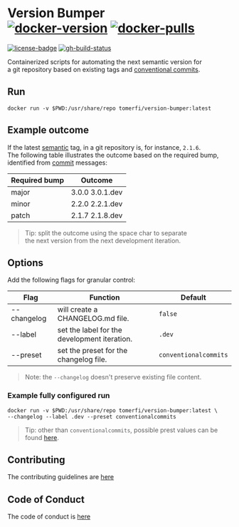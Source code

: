 # Version Bumper</br>[![docker-version]][0] [![docker-pulls]][0]

[![license-badge]][1] [![gh-build-status]][2]

Containerized scripts for automating the next semantic version for</br>
a git repository based on existing tags and [conventional commits][3].

## Run

```shell
docker run -v $PWD:/usr/share/repo tomerfi/version-bumper:latest
```

## Example outcome

If the latest [semantic][4] tag, in a git repository is, for instance, `2.1.6`.</br>
The following table illustrates the outcome based on the required bump,</br>
identified from [commit][3] messages:

| Required bump | Outcome         |
| ------------- | --------------- |
| major         | 3.0.0 3.0.1.dev |
| minor         | 2.2.0 2.2.1.dev |
| patch         | 2.1.7 2.1.8.dev |

> Tip: split the outcome using the space char to separate</br>the next version from the next development iteration.

## Options

Add the following flags for granular control:

| Flag        | Function                                     | Default               |
| ----------- | -------------------------------------------- | --------------------- |
| --changelog | will create a CHANGELOG.md file.             | `false`               |
| --label     | set the label for the development iteration. | `.dev`                |
| --preset    | set the preset for the changelog file.       | `conventionalcommits` |

> Note: the `--changelog` doesn't preserve existing file content.

### Example fully configured run

```shell
docker run -v $PWD:/usr/share/repo tomerfi/version-bumper:latest \
--changelog --label .dev --preset conventionalcommits
```

> Tip: other than `conventionalcommits`, possible prest values can be found [here][5].

## Contributing

The contributing guidelines are [here][6]

## Code of Conduct

The code of conduct is [here][7]

<!-- Real Links -->
[0]: https://hub.docker.com/r/tomerfi/version-bumper
[1]: https://github.com/TomerFi/version-bumper
[2]: https://github.com/TomerFi/version-bumper/actions/workflows/pre-release.yml
[3]: https://conventionalcommits.org
[4]: https://semver.org/
[5]: https://github.com/conventional-changelog/conventional-changelog/blob/master/packages/conventional-changelog-cli/cli.js
[6]: https://github.com/TomerFi/version-bumper/blob/dev/.github/CONTRIBUTING.md
[7]: https://github.com/TomerFi/version-bumper/blob/dev/.github/CODE_OF_CONDUCT.md
<!-- Badges Links -->
[docker-pulls]: https://img.shields.io/docker/pulls/tomerfi/version-bumper.svg?logo=docker&label=pulls
[docker-version]: https://img.shields.io/docker/v/tomerfi/version-bumper?color=%230A6799&logo=docker
[gh-build-status]: https://github.com/TomerFi/version-bumper/actions/workflows/pre-release.yml/badge.svg
[license-badge]: https://img.shields.io/github/license/tomerfi/version-bumper
